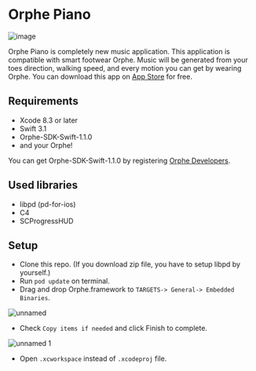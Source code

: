 # Orphe Piano

![image](https://cloud.githubusercontent.com/assets/1403143/24952100/7999bdde-1fb1-11e7-8345-6b9aa233ca07.gif)

Orphe Piano is completely new music application. This application is compatible with smart footwear Orphe. Music will be generated from your toes direction, walking speed, and every motion you can get by wearing Orphe.
You can download this app on [App Store](https://itunes.apple.com/ph/app/orphe-piano/id1218248232) for free.

## Requirements
- Xcode 8.3 or later
- Swift 3.1
- Orphe-SDK-Swift-1.1.0 
- and your Orphe!

You can get Orphe-SDK-Swift-1.1.0 by registering [Orphe Developers](https://sites.google.com/view/orphe-developers).


## Used libraries
- libpd (pd-for-ios)
- C4
- SCProgressHUD

## Setup
- Clone this repo. (If you download zip file, you have to setup libpd by yourself.)
- Run `pod update` on terminal.
- Drag and drop Orphe.framework to `TARGETS-> General-> Embedded Binaries`.

![unnamed](https://cloud.githubusercontent.com/assets/1403143/24959370/8eb19022-1fcd-11e7-8ce6-c505cea6c736.png)

- Check `Copy items if needed` and click Finish to complete.

![unnamed 1](https://cloud.githubusercontent.com/assets/1403143/24959394/9ce237f0-1fcd-11e7-91f1-36ee59c1b585.png)

- Open `.xcworkspace` instead of `.xcodeproj` file.